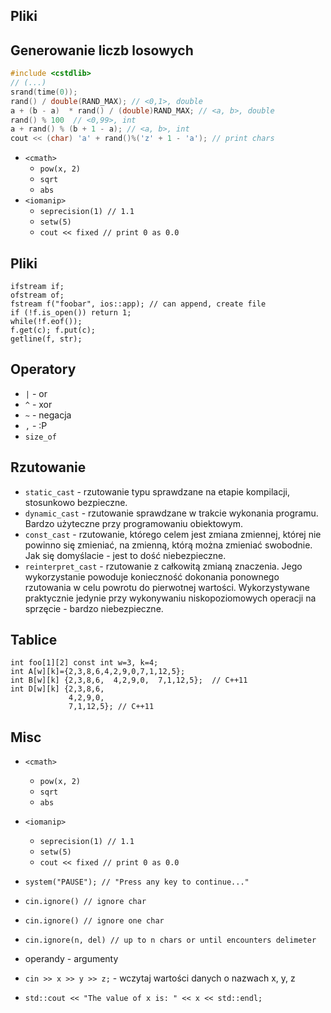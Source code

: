 ## Pliki

## Generowanie liczb losowych

```cpp
#include <cstdlib>
// (...)
srand(time(0));
rand() / double(RAND_MAX); // <0,1>, double
a + (b - a)  * rand() / (double)RAND_MAX; // <a, b>, double
rand() % 100  // <0,99>, int
a + rand() % (b + 1 - a); // <a, b>, int
cout << (char) 'a' + rand()%('z' + 1 - 'a'); // print chars
```
* `<cmath>`
  * `pow(x, 2)`
  * `sqrt`
  * `abs`
* `<iomanip>`
    * `seprecision(1) // 1.1`
    * `setw(5)`
    * `cout << fixed // print 0 as 0.0`


## Pliki

```
ifstream if;
ofstream of;
fstream f("foobar", ios::app); // can append, create file
if (!f.is_open()) return 1;
while(!f.eof());
f.get(c); f.put(c);
getline(f, str);
```

## Operatory

* `|` - or
* `^` - xor
* `~` - negacja
* `,` - :P
* `size_of`

## Rzutowanie

* `static_cast` - rzutowanie typu sprawdzane na etapie kompilacji, stosunkowo
  bezpieczne.
* `dynamic_cast` - rzutowanie sprawdzane w trakcie wykonania programu. Bardzo
  użyteczne przy programowaniu obiektowym.
* `const_cast` - rzutowanie, którego celem jest zmiana zmiennej, której nie
  powinno się zmieniać, na zmienną, którą można zmieniać swobodnie. Jak się
  domyślacie - jest to dość niebezpieczne.
* `reinterpret_cast` - rzutowanie z całkowitą zmianą znaczenia. Jego
  wykorzystanie powoduje konieczność dokonania ponownego rzutowania w celu
  powrotu do pierwotnej wartości. Wykorzystywane praktycznie jedynie przy
  wykonywaniu niskopoziomowych operacji na sprzęcie - bardzo niebezpieczne.

## Tablice

```
int foo[1][2] const int w=3, k=4;
int A[w][k]={2,3,8,6,4,2,9,0,7,1,12,5};
int B[w][k] {2,3,8,6,  4,2,9,0,  7,1,12,5};  // C++11
int D[w][k] {2,3,8,6,
             4,2,9,0,
             7,1,12,5}; // C++11
```

## Misc

* `<cmath>`
  * `pow(x, 2)`
  * `sqrt`
  * `abs`
* `<iomanip>`
  * `seprecision(1) // 1.1`
  * `setw(5)`
  * `cout << fixed // print 0 as 0.0`

* `system("PAUSE"); // "Press any key to continue..."`
* `cin.ignore() // ignore char`
* `cin.ignore() // ignore one char`
* `cin.ignore(n, del) // up to n chars or until encounters delimeter`
* operandy - argumenty
* `cin >> x >> y >> z;` - wczytaj wartości danych o nazwach x, y, z
* `std::cout << "The value of x is: " << x << std::endl;`
